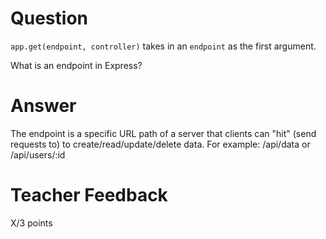 # Question

`app.get(endpoint, controller)` takes in an `endpoint` as the first argument.

What is an endpoint in Express?

# Answer

The endpoint is a specific URL path of a server that clients can "hit" (send requests to) to create/read/update/delete data. For example: /api/data or /api/users/:id

# Teacher Feedback

X/3 points
